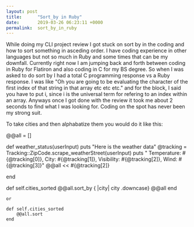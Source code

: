 ```yaml
---
layout: post
title:      "Sort_by in Ruby"
date:       2019-03-26 06:23:11 +0000
permalink:  sort_by_in_ruby
---
```




While doing my CLI project review I got stuck on sort by in the coding and how to sort something in asceding order. I have coding experience in other languages but not so much in Ruby and some times that can be my downfall. Currently right now I am jumping back and forth between coding in Ruby for Flatiron and also coding in C for my BS degree. So when I was asked to do sort by I had a total C programming response vs a Ruby response. I was like "Oh you are going to be evaluating the character of the first index of that string in that array etc etc etc." and for the block, I said you have to put i, since i is the universal term for refering to an index within an array. Anyways once I got done with the review it took me about 2 seconds to find what  I was looking for.  Coding on the spot has never been my strong suit.

To take cities and then alphabatize them you would do it like this:

@@all = []

def weather_status(userInput)
    puts "Here is the weather data"
    @tracking = Tracking::ZipCode.scrape_weatherStreet(userInput)
		puts " Temperature: #{@tracking[0]}, City: #{@tracking[1]}, Visibility: #{@tracking[2]}, Wind: #{@tracking[3]}"
		@@all << #{@tracking[2]}
		
  end

def self.cities_sorted
    @@all.sort_by { |city| city .downcase}
		@@all
	end
	
	or
	
	def self.cities_sorted
	    @@all.sort
	end

